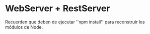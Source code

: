 # WebServer + RestServer
Recuerden que deben de ejecutar ''npm install'' 
para reconstruir los módulos de Node.